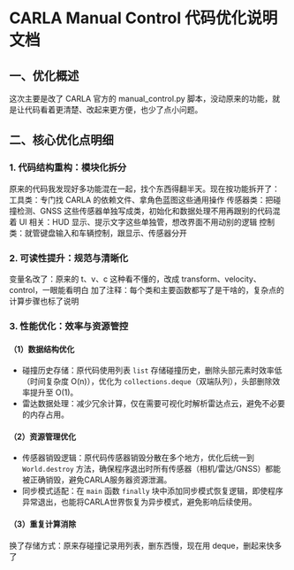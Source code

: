 # CARLA Manual Control 代码优化说明文档

## 一、优化概述
这次主要是改了 CARLA 官方的 manual_control.py 脚本，没动原来的功能，就是让代码看着更清楚、改起来更方便，也少了点小问题。

## 二、核心优化点明细

### 1. 代码结构重构：模块化拆分
原来的代码我发现好多功能混在一起，找个东西得翻半天。现在按功能拆开了：
工具类：专门找 CARLA 的依赖文件、拿角色蓝图这些通用操作
传感器类：把碰撞检测、GNSS 这些传感器单独写成类，初始化和数据处理不用再跟别的代码混着
UI 相关：HUD 显示、提示文字这些单独管，想改界面不用动别的逻辑
控制类：就管键盘输入和车辆控制，跟显示、传感器分开


### 2. 可读性提升：规范与清晰化
变量名改了：原来的 t、v、c 这种看不懂的，改成 transform、velocity、control，一眼能看明白
加了注释：每个类和主要函数都写了是干啥的，复杂点的计算步骤也标了说明


### 3. 性能优化：效率与资源管控
#### （1）数据结构优化
- 碰撞历史存储：原代码使用列表 `list` 存储碰撞历史，删除头部元素时效率低（时间复杂度 O(n)），优化为 `collections.deque`（双端队列），头部删除效率提升至 O(1)。
- 雷达数据处理：减少冗余计算，仅在需要可视化时解析雷达点云，避免不必要的内存占用。

#### （2）资源管理优化
- 传感器销毁逻辑：原代码传感器销毁分散在多个地方，优化后统一到 `World.destroy` 方法，确保程序退出时所有传感器（相机/雷达/GNSS）都能被正确销毁，避免CARLA服务器资源泄漏。
- 同步模式适配：在 `main` 函数 `finally` 块中添加同步模式恢复逻辑，即使程序异常退出，也能将CARLA世界恢复为异步模式，避免影响后续使用。

#### （3）重复计算消除
换了存储方式：原来存碰撞记录用列表，删东西慢，现在用 deque，删起来快多了




